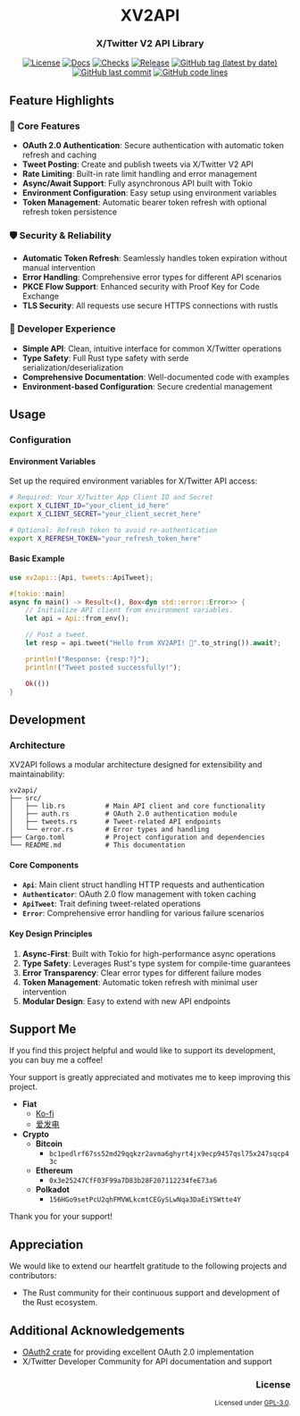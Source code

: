 <div align="center">

# XV2API

### X/Twitter V2 API Library

[![License](https://img.shields.io/badge/License-GPLv3-blue.svg)](https://www.gnu.org/licenses/gpl-3.0)
[![Docs](https://img.shields.io/docsrs/xv2api)](https://docs.rs/xv2api)
[![Checks](https://github.com/hack-ink/xv2api/actions/workflows/rust.yml/badge.svg?branch=main)](https://github.com/hack-ink/xv2api/actions/workflows/rust.yml)
[![Release](https://github.com/hack-ink/xv2api/actions/workflows/release.yml/badge.svg)](https://github.com/hack-ink/xv2api/actions/workflows/release.yml)
[![GitHub tag (latest by date)](https://img.shields.io/github/v/tag/hack-ink/xv2api)](https://github.com/hack-ink/xv2api/tags)
[![GitHub last commit](https://img.shields.io/github/last-commit/hack-ink/xv2api?color=red&style=plastic)](https://github.com/hack-ink/xv2api)
[![GitHub code lines](https://tokei.rs/b1/github/hack-ink/xv2api)](https://github.com/hack-ink/xv2api)
</div>

## Feature Highlights

### 🚀 Core Features

- **OAuth 2.0 Authentication**: Secure authentication with automatic token refresh and caching
- **Tweet Posting**: Create and publish tweets via X/Twitter V2 API
- **Rate Limiting**: Built-in rate limit handling and error management
- **Async/Await Support**: Fully asynchronous API built with Tokio
- **Environment Configuration**: Easy setup using environment variables
- **Token Management**: Automatic bearer token refresh with optional refresh token persistence

### 🛡️ Security & Reliability

- **Automatic Token Refresh**: Seamlessly handles token expiration without manual intervention
- **Error Handling**: Comprehensive error types for different API scenarios
- **PKCE Flow Support**: Enhanced security with Proof Key for Code Exchange
- **TLS Security**: All requests use secure HTTPS connections with rustls

### 🎯 Developer Experience

- **Simple API**: Clean, intuitive interface for common X/Twitter operations
- **Type Safety**: Full Rust type safety with serde serialization/deserialization
- **Comprehensive Documentation**: Well-documented code with examples
- **Environment-based Configuration**: Secure credential management

## Usage

### Configuration

#### Environment Variables

Set up the required environment variables for X/Twitter API access:

```sh
# Required: Your X/Twitter App Client ID and Secret
export X_CLIENT_ID="your_client_id_here"
export X_CLIENT_SECRET="your_client_secret_here"

# Optional: Refresh token to avoid re-authentication
export X_REFRESH_TOKEN="your_refresh_token_here"
```

#### Basic Example

```rust
use xv2api::{Api, tweets::ApiTweet};

#[tokio::main]
async fn main() -> Result<(), Box<dyn std::error::Error>> {
    // Initialize API client from environment variables.
    let api = Api::from_env();

    // Post a tweet.
    let resp = api.tweet("Hello from XV2API! 🦀".to_string()).await?;

	println!("Response: {resp:?}");
    println!("Tweet posted successfully!");

    Ok(())
}
```

## Development

### Architecture

XV2API follows a modular architecture designed for extensibility and maintainability:

```text
xv2api/
├── src/
│   ├── lib.rs          # Main API client and core functionality
│   ├── auth.rs         # OAuth 2.0 authentication module
│   ├── tweets.rs       # Tweet-related API endpoints
│   └── error.rs        # Error types and handling
├── Cargo.toml          # Project configuration and dependencies
└── README.md           # This documentation
```

#### Core Components

- **`Api`**: Main client struct handling HTTP requests and authentication
- **`Authenticator`**: OAuth 2.0 flow management with token caching
- **`ApiTweet`**: Trait defining tweet-related operations
- **`Error`**: Comprehensive error handling for various failure scenarios

#### Key Design Principles

1. **Async-First**: Built with Tokio for high-performance async operations
2. **Type Safety**: Leverages Rust's type system for compile-time guarantees
3. **Error Transparency**: Clear error types for different failure modes
4. **Token Management**: Automatic token refresh with minimal user intervention
5. **Modular Design**: Easy to extend with new API endpoints

## Support Me

If you find this project helpful and would like to support its development, you can buy me a coffee!

Your support is greatly appreciated and motivates me to keep improving this project.

- **Fiat**
  - [Ko-fi](https://ko-fi.com/hack_ink)
  - [爱发电](https://afdian.com/a/hack_ink)
- **Crypto**
  - **Bitcoin**
    - `bc1pedlrf67ss52md29qqkzr2avma6ghyrt4jx9ecp9457qsl75x247sqcp43c`
  - **Ethereum**
    - `0x3e25247CfF03F99a7D83b28F207112234feE73a6`
  - **Polkadot**
    - `156HGo9setPcU2qhFMVWLkcmtCEGySLwNqa3DaEiYSWtte4Y`

Thank you for your support!

## Appreciation

We would like to extend our heartfelt gratitude to the following projects and contributors:

- The Rust community for their continuous support and development of the Rust ecosystem.

## Additional Acknowledgements

- [OAuth2 crate](https://crates.io/crates/oauth2) for providing excellent OAuth 2.0 implementation
- X/Twitter Developer Community for API documentation and support

<div align="right">

### License

<sup>Licensed under [GPL-3.0](LICENSE).</sup>
</div>
